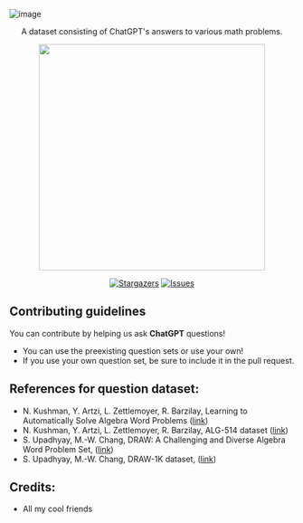 ![image](https://user-images.githubusercontent.com/84760072/223042200-86e55c12-571c-47ab-8c74-57d225da4943.png)

<p align="center">
  A dataset consisting of ChatGPT's answers to various math problems. 
</p>

<p align="center">
  <img src="https://raw.githubusercontent.com/catppuccin/catppuccin/main/assets/palette/macchiato.png" width="400" />
</p>

<p align="center">
	<a href="https://github.com/hwelsters/sleepyresponse/stargazers">
		<img alt="Stargazers" src="https://img.shields.io/github/stars/hwelsters/sleepyresponse?style=for-the-badge&logo=starship&color=C9CBFF&logoColor=D9E0EE&labelColor=302D41"></a>
	<a href="https://github.com/hwelsters/sleepyresponse/releases/latest">
	<a href="https://github.com/hwelsters/sleepyresponse/issues">
		<img alt="Issues" src="https://img.shields.io/github/issues/hwelsters/sleepyresponse?style=for-the-badge&logo=gitbook&color=B5E8E0&logoColor=D9E0EE&labelColor=302D41"></a>
</p>

## Contributing guidelines
You can contribute by helping us ask **ChatGPT** questions! 
- You can use the preexisting question sets or use your own! 
- If you use your own question set, be sure to include it in the pull request.

## References for question dataset:
- N. Kushman, Y. Artzi, L. Zettlemoyer, R. Barzilay, Learning to Automatically Solve Algebra Word Problems ([link](https://aclanthology.org/P14-1026.pdf))
- N. Kushman, Y. Artzi, L. Zettlemoyer, R. Barzilay, ALG-514 dataset ([link](https://groups.csail.mit.edu/rbg/code/wordprobs/))  
- S. Upadhyay, M.-W. Chang, DRAW: A Challenging and Diverse Algebra Word Problem Set, ([link](https://www.microsoft.com/en-us/research/wp-content/uploads/2016/02/tech_rep.pdf))
- S. Upadhyay, M.-W. Chang, DRAW-1K dataset, ([link](https://paperswithcode.com/dataset/draw-1k#:~:text=DRAW%2D1K%20is%20a%20dataset,derivation%20of%20an%20equation%20system.))

## Credits:
- All my cool friends
